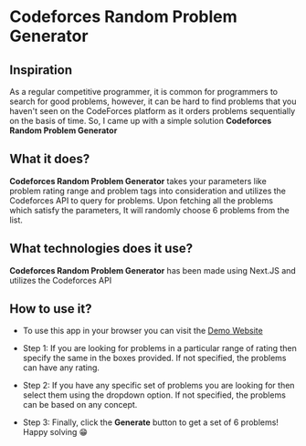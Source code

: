 # **Codeforces Random Problem Generator**

## **Inspiration**

As a regular competitive programmer, it is common for programmers to search for good problems, however, it can be hard to find problems that you haven't seen on the CodeForces platform as it orders problems sequentially on the basis of time. So, I came up with a simple solution **Codeforces Random Problem Generator**

## **What it does?**

**Codeforces Random Problem Generator** takes your parameters like problem rating range and problem tags into consideration and utilizes the Codeforces API to query for problems. Upon fetching all the problems which satisfy the parameters, It will randomly choose 6 problems from the list.

## **What technologies does it use?**

**Codeforces Random Problem Generator** has been made using Next.JS and utilizes the Codeforces API

## **How to use it?**

- To use this app in your browser you can visit the [Demo Website](https://codeforces-random-problem-generator.vercel.app)

- Step 1: If you are looking for problems in a particular range of rating then specify the same in the boxes provided. If not specified, the problems can have any rating.
  
- Step 2: If you have any specific set of problems you are looking for then select them using the dropdown option. If not specified, the problems can be based on any concept.
  
- Step 3: Finally, click the **Generate** button to get a set of 6 problems! Happy solving 😁